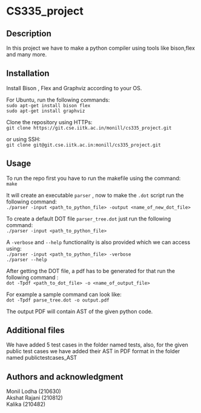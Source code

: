 # CS335_project

## Description
In this project we have to make a python compiler using tools like bison,flex and many more.

## Installation
Install Bison , Flex and Graphviz according to your OS.

For Ubuntu, run the following commands:\
```sudo apt-get install bison flex```\
```sudo apt-get install graphviz```

Clone the repository using HTTPs:\
```git clone https://git.cse.iitk.ac.in/monill/cs335_project.git```

or using SSH:\
```git clone git@git.cse.iitk.ac.in:monill/cs335_project.git```

## Usage
To run the repo first you have to run the makefile using the command: \
```make```

It will create an executable ```parser``` , now to make the ```.dot``` script run the following command:\
```./parser -input <path_to_python_file> -output <name_of_new_dot_file>``` 

To create a default DOT file ```parser_tree.dot``` just run the following command: \
```./parser -input <path_to_python_file>```

A ```-verbose``` and ```--help``` functionality is also provided which we can access using:\
```./parser -input <path_to_python_file> -verbose```\
```./parser --help```

After getting the DOT file, a pdf has to be generated for that run the following command : \
```dot -Tpdf <path_to_dot_file> -o <name_of_output_file>``` 

For example a sample command can look like:\
```dot -Tpdf parse_tree.dot -o output.pdf```

The output PDF will contain AST of the given python code. 

## Additional files
We have added 5 test cases in the folder named tests, also, for the given
public test cases we have added their AST in PDF format in the folder named
publictestcases_AST

## Authors and acknowledgment
Monil Lodha (210630) \
Akshat Rajani (210812) \
Kalika (210482) 
